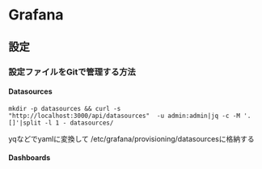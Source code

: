 # Grafana

## 設定

### 設定ファイルをGitで管理する方法

#### Datasources

```
mkdir -p datasources && curl -s "http://localhost:3000/api/datasources"  -u admin:admin|jq -c -M '.[]'|split -l 1 - datasources/
```

yqなどでyamlに変換して
/etc/grafana/provisioning/datasourcesに格納する

#### Dashboards

